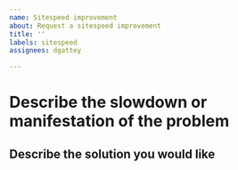 ```yaml
---
name: Sitespeed improvement
about: Request a sitespeed improvement
title: ''
labels: sitespeed
assignees: dgattey

---
```


# Describe the slowdown or manifestation of the problem

<!-- Clear and concise description of the sitespeed regression -->

## Describe the solution you would like

<!-- Clear and concise description of how to improve speed. -->
